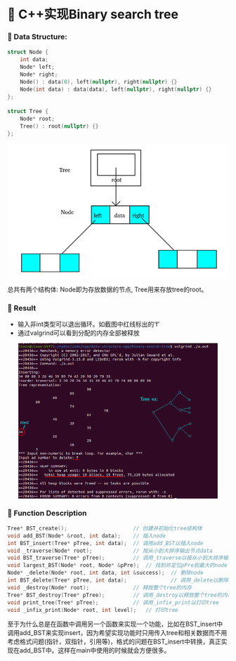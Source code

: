 # 📕 C++实现Binary search tree

### 📖 Data Structure:
```c++
struct Node {
	int data;
	Node* left;
	Node* right;
	Node() : data(0), left(nullptr), right(nullptr) {}
	Node(int data) : data(data), left(nullptr), right(nullptr) {}
};

struct Tree {
	Node* root;
	Tree() : root(nullptr) {}
};
```
<div  align="center"><kbd>  
    <img src="./structure.png" alt="structure" align=center />
</kbd></div><br>  
总共有两个结构体:  
Node即为存放数据的节点, Tree用来存放tree的root。

### 📖 Result
* 输入非int类型可以退出循环。如截图中红线标出的‘f’
* 通过valgrind可以看到分配的内存全部被释放
<div  align="center"><kbd>  
    <img src="./result.png" alt="result" align=center width="90%" />
</kbd></div>  

### 📖 Function Description
```c++
Tree* BST_create();                     // 创建并初始化tree结构体
void add_BST(Node* &root, int data);    // 插入node
int BST_insert(Tree* pTree, int data);  // 调用add_BST以插入node
void _traverse(Node* root);             // 按从小到大排序输出节点data
void BST_traverse(Tree* pTree);         // 调用_traverse以按从小到大排序输出node的data
void largest_BST(Node* root, Node* &pPre);  // 找到并定位pPre到最大的node
Node* _delete(Node* root, int data, int &success);  // 删除node
int BST_delete(Tree* pTree, int data);              // 调用_delete以删除node
void _destroy(Node* root);              // 释放整个tree的内存
Tree* BST_destroy(Tree* pTree);         // 调用_destroy以释放整个tree的内存
void print_tree(Tree* pTree);           // 调用_infix_print以打印tree
void _infix_print(Node* root, int level);   // 打印tree
```
至于为什么总是在函数中调用另一个函数来实现一个功能，比如在BST_insert中调用add_BST来实现insert，因为希望实现功能时只用传入tree和相关数据而不用考虑格式问题(指针，双指针，引用等)，格式的问题在BST_insert中转换，真正实现在add_BST中。这样在main中使用的时候就会方便很多。